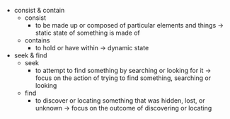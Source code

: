 - consist & contain
	- consist
		- to be made up or composed of particular elements and things -> static state of something is made of
	- contains
		- to hold or have within -> dynamic state
- seek & find
	- seek
		- to attempt to find something by searching or looking for it -> focus on the action of trying to find something, searching or looking
	- find
		- to discover or locating something that was hidden, lost, or unknown -> focus on the outcome of discovering or locating